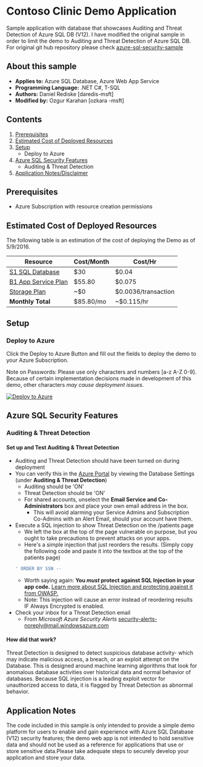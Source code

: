 # Contoso Clinic Demo Application 

Sample application with database that showcases Auditing and Threat Detection of Azure SQL DB (V12). 
I have modified the original sample in order to limit the demo to Auditing and Threat Detection of Azure SQL DB. For original git hub repository please check
[azure-sql-security-sample ](https://github.com/Microsoft/azure-sql-security-sample)

## About this sample
- **Applies to:**  Azure SQL Database, Azure Web App Service
- **Programming Language:** .NET C#, T-SQL
- **Authors:** Daniel Rediske [daredis-msft]
- **Modified by:** Ozgur Karahan [ozkara -msft]

## Contents
1. [Prerequisites](#prerequisites) 
2. [Estimated Cost of Deployed Resources](#estimated-cost-of-deployed-resources)
3. [Setup](#setup) 
	* Deploy to Azure
4. [Azure SQL Security Features](#azure-sql-security-features) 
	* Auditing & Threat Detection
5.  [Application Notes/Disclaimer](#application-notes)


## Prerequisites
+ Azure Subscription with resource creation permissions

## Estimated Cost of Deployed Resources
The following table is an estimation of the cost of deploying the Demo as of 5/9/2016. 

 Resource | Cost/Month | Cost/Hr 
 --- | --- | ---  
[S1 SQL Database ](https://azure.microsoft.com/en-us/pricing/details/sql-database/) |  $30  | $0.04
[B1 App Service Plan](https://azure.microsoft.com/en-us/pricing/details/app-service/) | $55.80  | $0.075
[Storage Plan](https://azure.microsoft.com/en-us/pricing/details/storage/) | ~$0 | $0.0036/transaction
**Monthly Total** | $85.80/mo | ~$0.115/hr

## Setup
### Deploy to Azure 
Click the Deploy to Azure Button and fill out the fields to deploy the demo to your Azure Subscription.

Note on Passwords: Please use only characters and numbers [a-z A-Z 0-9]. Because of certain implementation decisions made in development of this demo, other characters *may cause deployment issues*.  

[![Deploy to Azure](http://azuredeploy.net/deploybutton.png)](https://azuredeploy.net/)

## Azure SQL Security Features 
### Auditing & Threat Detection
#### Set up and Test Auditing & Threat Detection 

+ Auditing and Threat Detection should have been turned on during deployment 
+ You can verify this in the [Azure Portal](https://portal.azure.com) by viewing the Database Settings (under **Auditing & Threat Detection**)
	- Auditing should be 'ON'
	- Threat Detection should be 'ON'
	- For shared accounts, unselect the **Email Service and Co-Administrators** box and place your own email address in the box. 
		* This will avoid alarming your Service Admins and Subscription Co-Admins with an Alert Email, should your account have them. 
+ Execute a SQL injection to show Threat Detection on the /patients page
	- We left the box at the top of the page vulnerable on purpose, but you ought to take precautions to prevent attacks on your apps. 
	- Here's a simple injection that just reorders the results. (Simply copy the following code and paste it into the textbox at the top of the patients page)
	```SQL 
	' ORDER BY SSN -- 
	```
	- Worth saying again: **You _must_ protect against SQL Injection in your app code.** [Learn more about SQL Injection and protecting against it from OWASP.](https://www.owasp.org/index.php/SQL_Injection_Prevention_Cheat_Sheet) 
	- Note: This injection will cause an error instead of reordering results IF Always Encrypted is enabled. 
+ Check your inbox for a Threat Detection email 
	- From *Microsoft Azure Security Alerts* <security-alerts-noreply@mail.windowsazure.com> 

#### How did that work? 
Threat Detection is designed to detect suspicious database activity- which may indicate malicious access, a breach, or an exploit attempt on the Database. This is designed around machine learning algorithms that look for anomalous database activities over historical data and normal behavior of databases. Because SQL injection is a leading exploit vector for unauthorized access to data, it is flagged by Threat Detection as abnormal behavior. 


## Application Notes
The code included in this sample is only intended to provide a simple demo platform for users to enable and gain experience with Azure SQL Database (V12) security features; the demo web app is not intended to hold sensitive data and should not be used as a reference for applications that use or store sensitive data.Please take adequate steps to securely develop your application and store your data.  
